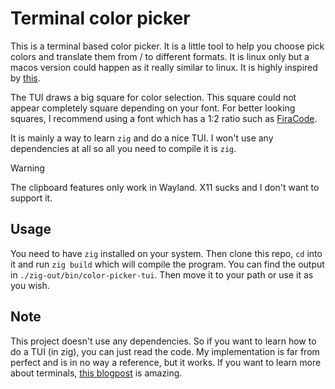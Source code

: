 # Terminal color picker

This is a terminal based color picker. It is a little tool to help you choose
pick colors and translate them from / to different formats. It is linux only but
a macos version could happen as it really similar to linux. It is highly
inspired by [this](https://htmlcolorcodes.com/).

The TUI draws a big square for color selection. This square could not appear
completely square depending on your font. For better looking squares, I
recommend using a font which has a 1:2 ratio such as
[FiraCode](https://github.com/tonsky/FiraCode).

It is mainly a way to learn `zig` and do a nice TUI. I won't use any
dependencies at all so all you need to compile it is `zig`.

> [!WARNING]
> The clipboard features only work in Wayland. X11 sucks and I don't
> want to support it.

## Usage

You need to have `zig` installed on your system. Then clone this repo, `cd` into
it and run `zig build` which will compile the program. You can find the output
in `./zig-out/bin/color-picker-tui`. Then move it to your path or use it as you
wish.

## Note

This project doesn't use any dependencies. So if you want to learn how to do a
TUI (in zig), you can just read the code. My implementation is far from perfect
and is in no way a reference, but it works. If you want to learn more about
terminals, [this blogpost](https://poor.dev/blog/terminal-anatomy/) is amazing.
